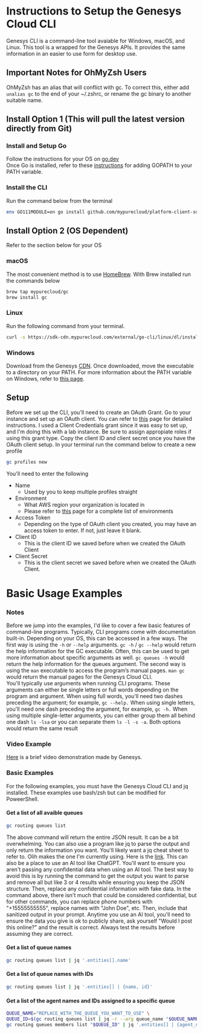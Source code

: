# Instructions to Setup the Genesys Cloud CLI
Genesys CLI is a command-line tool avaiable for Windows, macOS, and Linux. This tool is a wrapped for the Genesys APIs. It provides the same information in an easier to use form for desktop use.

## Important Notes for OhMyZsh Users
OhMyZsh has an alias that will conflict with gc. To correct this, either add `unalias gc` to the end of your ~/.zshrc, or rename the gc binary to another suitable name. 

## Install Option 1 (This will pull the latest version directly from Git)
### Install and Setup Go 
Follow the instructions for your OS on [go.dev](https://go.dev/doc/install)<br>
Once Go is installed, refer to these [instructions](https://go.dev/doc/code#GOPATH) for adding GOPATH to your PATH variable. 

### Install the CLI
Run the command below from the terminal
```bash
env GO111MODULE=on go install github.com/mypurecloud/platform-client-sdk-cli/build/gc@latest
```

## Install Option 2 (OS Dependent)
Refer to the section below for your OS

### macOS
The most convenient method is to use [HomeBrew](https://brew.sh/). With Brew installed run the commands below
``` bash
brew tap mypurecloud/gc
brew install gc
```

### Linux
Run the following command from your terminal.
```bash
curl -s https://sdk-cdn.mypurecloud.com/external/go-cli/linux/dl/install.sh | sudo bash
```

### Windows
Download from the Genesys [CDN](https://sdk-cdn.mypurecloud.com/external/go-cli/windows/latest/gc.exe). Once downloaded, move the executable to a directory on your PATH. For more information about the PATH variable on Windows, refer to [this page](https://superuser.com/questions/284342/what-are-path-and-other-environment-variables-and-how-can-i-set-or-use-them#:~:text=or%20user%20sessions.-,Path,-One%20of%20the).

## Setup
Before we set up the CLI, you'll need to create an OAuth Grant. Go to your instance and set up an OAuth client. You can refer to [this](https://help.mypurecloud.com/articles/create-an-oauth-client/) page for detailed instructions. I used a Client Credentials grant since it was easy to set up, and I'm doing this with a lab instance. Be sure to assign appropiate roles if using this grant type. Copy the client ID and client secret once you have the OAuth client setup.
In your terminal run the command below to create a new profile
``` bash
gc profiles new
```
You'll need to enter the following
- Name 
  - Used by you to keep multiple profiles straight
- Environment
  - What AWS region your organization is located in
  - Please refer to [this](https://help.mypurecloud.com/articles/change-the-region-of-your-genesys-cloud-organization/) page for a complete list of environments
- Access Token
  - Depending on the type of OAuth client you created, you may have an access token to enter. If not, just leave it blank.
- Client ID
  - This is the client ID we saved before when we created the OAuth Client
- Client Secret
  - This is the client secret we saved before when we created the OAuth Client.

# Basic Usage Examples
### Notes
Before we jump into the examples, I'd like to cover a few basic features of command-line programs. Typically, CLI programs come with documentation built-in. Depending on your OS, this can be accessed in a few ways. The first way is using the `-h` or `--help` arguments. `gc -h` / `gc --help` would return the help information for the GC executable. Often, this can be used to get more information about specific arguments as well. `gc queues -h` would return the help information for the queues argument. The second way is using the `man` executable to access the program’s manual pages. `man gc` would return the manual pages for the Genesys Cloud CLI. <br>
You'll typically use arguments when running CLI programs. These arguments can either be single letters or full words depending on the program and argument. When using full words, you'll need two dashes preceding the argument; for example, `gc --help.` When using single letters, you'll need one dash preceding the argument, for example, `gc -h.` When using multiple single-letter arguments, you can either group them all behind one dash `ls -lsa` or you can separate them `ls -l -s -a`. Both options would return the same result

### Video Example
[Here](https://www.youtube.com/watch?v=OnYDs5NsLpU&list=PL01cVFOkuN70Rk8xgI8pk_tKMcTW4FesF) is a brief video demonstration made by Genesys. 

### Basic Examples
For the following examples, you must have the Genesys Cloud CLI and jq installed. These examples use bash/zsh but can be modified for PoweerShell.

#### Get a list of all avaible queues
```bash
gc routing queues list
```
The above command will return the entire JSON result. It can be a bit overwhelming. You can also use a program like jq to parse the output and only return the information you want. You'll likely want a jq cheat sheet to refer to. Olih makes the one I'm currently using. Here is the [link](https://gist.github.com/olih/f7437fb6962fb3ee9fe95bda8d2c8fa4). This can also be a place to use an AI tool like ChatGPT. You'll want to ensure you aren't passing any confidential data when using an AI tool. The best way to avoid this is by running the command to get the output you want to parse and remove all but like 3 or 4 results while ensuring you keep the JSON structure. Then, replace any confidential information with fake data. In the command above, there isn't much that could be considered confidential, but for other commands, you can replace phone numbers with "+15555555555", replace names with "John Doe", etc. Then, include that sanitized output in your prompt. Anytime you use an AI tool, you'll need to ensure the data you give is ok to publicly share, ask yourself "Would I post this online?" and the result is correct. Always test the results before assuming they are correct.

#### Get a list of queue names
```bash
gc routing queues list | jq '.entities[].name'
```

#### Get a list of queue names with IDs
```bash
gc routing queues list | jq '.entities[] | {name, id}'
```

#### Get a list of the agent names and IDs assigned to a specific queue
```bash
QUEUE_NAME="REPLACE_WITH_THE_QUEUE_YOU_WANT_TO_USE" \
QUEUE_ID=$(gc routing queues list | jq -r --arg queue_name "$QUEUE_NAME" '.entities[] | select(.name == $queue_name) | .id') \
gc routing queues members list "$QUEUE_ID" | jq '.entities[] | {agent_name: .name, agent_id: .id}'
```